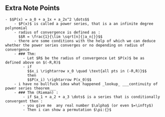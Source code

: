 ## Extra Note Points
	- $$P(x) = a_0 + a_1x + a_2x^2 \dots$$
		- $P(x)$ is called a power series, that is a an infinite degree polynomial
		- radius of convergence is defined as :
		  $$R = \frac{1}{\lim \sqrt[n]{|a_n|}}$$
		- there are some conditions with the help of which we can deduce whether the power series converges or no depending on radius of convergence
		- ### Thm:
			- Let $R$ be the radius of convergence Let $P(x)$ be as defined above on $(-R,R)$
			- if 
			  $$x_i \rightarrow x_0 \quad \text{all pts in (-R,R)}$$
			  then 
			  $$P(x_i) \rightarrow P(x_0)$$
		- i have no bullfuck idea what happened _lookup_ ___continuity of power series theorem___
		- ### Thm (Rieman) :
			- if $a_1 + a_2 + a_3 \dots$ is a series that is conditionally convergent then :
			- you give me  any real number $\alpha$ (or even $=\infty$)
			- Then i can show a permutation $\pi:{}$